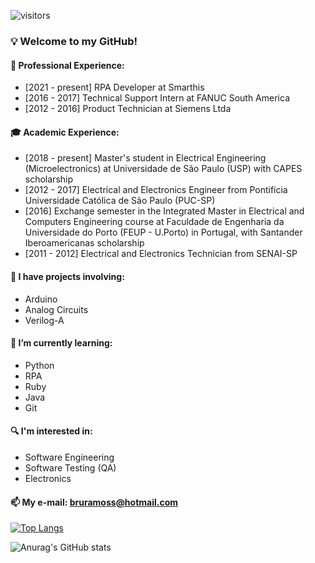 ![visitors](https://visitor-badge.laobi.icu/badge?page_id=bruramos)

### 💡 Welcome to my GitHub!

#### 💼 Professional Experience:

- [2021 - present] RPA Developer at Smarthis
- [2016 - 2017] Technical Support Intern at FANUC South America
- [2012 - 2016] Product Technician at Siemens Ltda

#### 🎓 Academic Experience:

- [2018 - present] Master's student in Electrical Engineering (Microelectronics) at Universidade de São Paulo (USP) with CAPES scholarship
- [2012 - 2017] Electrical and Electronics Engineer from Pontifícia Universidade Católica de São Paulo (PUC-SP)
- [2016] Exchange semester in the Integrated Master in Electrical and Computers Engineering course at Faculdade de Engenharia da Universidade do Porto (FEUP - U.Porto) in Portugal, with Santander Iberoamericanas scholarship 
- [2011 - 2012] Electrical and Electronics Technician from SENAI-SP 

#### 🔧 I have projects involving:
 
- Arduino
- Analog Circuits
- Verilog-A

#### 🌱 I’m currently learning:

- Python
- RPA
- Ruby
- Java
- Git

#### 🔍 I'm interested in:

- Software Engineering
- Software Testing (QA)
- Electronics

#### 📫 My e-mail: bruramoss@hotmail.com


[![Top Langs](https://github-readme-stats.vercel.app/api/top-langs/?username=bruramos&layout=compact&theme=dark)](https://github.com/anuraghazra/github-readme-stats)

![Anurag's GitHub stats](https://github-readme-stats.vercel.app/api?username=bruramos&show_icons=true&theme=dark)
